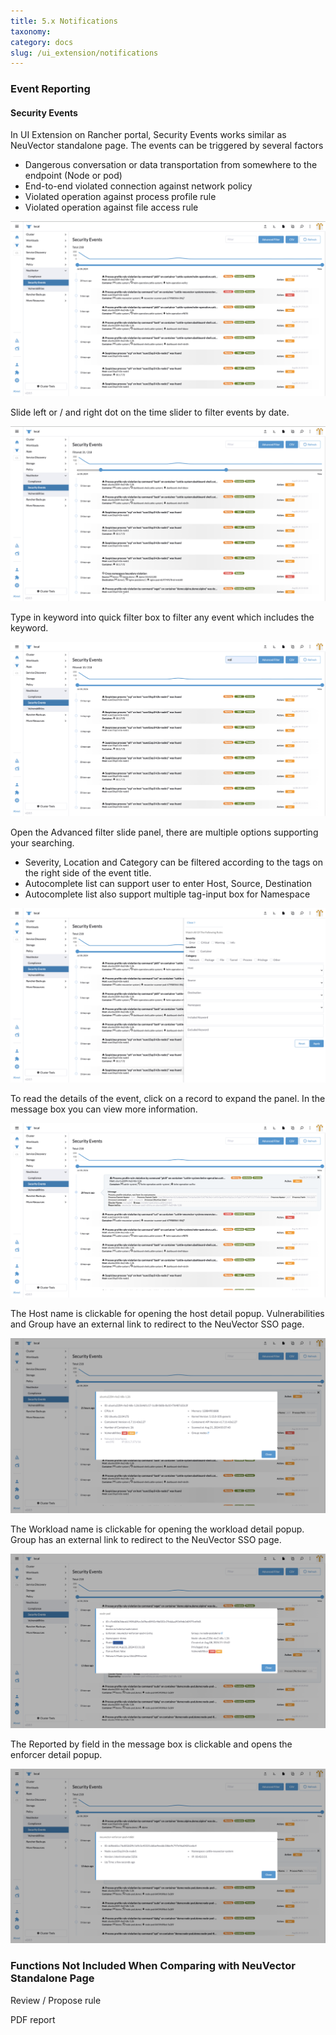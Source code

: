 ```yaml
---
title: 5.x Notifications
taxonomy:
category: docs
slug: /ui_extension/notifications
---
```



### Event Reporting

#### Security Events

In UI Extension on Rancher portal, Security Events works similar as NeuVector standalone page.
The events can be triggered by several factors

- Dangerous conversation or data transportation from somewhere to the endpoint (Node or pod)
- End-to-end violated connection against network policy
- Violated operation against process profile rule
- Violated operation against file access rule

![Security Events](sec_events.png)

Slide left or  / and right dot on the time slider to filter events by date.

![Security Events](sec_events_time_filter.png)

Type in keyword into quick filter box to filter any event which includes the keyword.

![Security Events](sec_events_quick_filter.png)

Open the Advanced filter slide panel, there are multiple options supporting your searching.

- Severity, Location and Category can be filtered according to the tags on the right side of the event title.
- Autocomplete list can support user to enter Host, Source, Destination
- Autocomplete list also support multiple tag-input box for Namespace

![Security Events](sec_events_adv_filter.png)

To read the details of the event, click on a record to expand the panel. In the message box you can view more information.

![Security Events](sec_event_detail.png)

The Host name is clickable for opening the host detail popup. Vulnerabilities and Group have an external link to redirect to the NeuVector SSO page.

![Security Events](node_detail_open.png)

The Workload name is clickable for opening the workload detail popup. Group has an external link to redirect to the NeuVector SSO page.

![Security Events](pod_detail_open.png)

The Reported by field in the message box is clickable and opens the enforcer detail popup.

![Security Events](enforcer_detail_open.png)

### Functions Not Included When Comparing with NeuVector Standalone Page

Review / Propose rule

PDF report